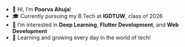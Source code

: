 - 👋 Hi, I’m **Poorva Ahuja**!
- 🎓 Currently pursuing my B.Tech at **IGDTUW**, class of 2026
- 👀 I’m interested in **Deep Learning**, **Flutter Development**, and **Web Development**
- 🌱 Learning and growing every day in the world of tech!


<!---
poorvaahuja04/poorvaahuja04 is a ✨ special ✨ repository because its `README.md` (this file) appears on your GitHub profile.
You can click the Preview link to take a look at your changes.
--->
